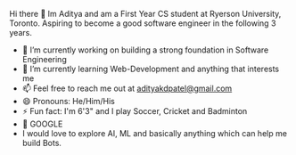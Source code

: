 Hi there 👋
Im Aditya and am a First Year CS student at Ryerson University, Toronto.
Aspiring to become a good software engineer in the following 3 years.

- 🔭 I’m currently working on building a strong foundation in Software Engineering
- 🌱 I’m currently learning Web-Development and anything that interests me
- 📫 Feel free to reach me out at adityakdpatel@gmail.com
- 😄 Pronouns: He/Him/His
- ⚡ Fun fact: I'm 6'3" and I play Soccer, Cricket and Badminton
- 🤖 GOOGLE
- I would love to explore AI, ML and basically anything which can help me build Bots.
